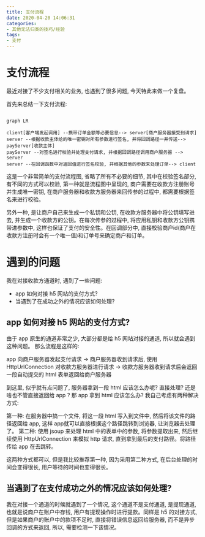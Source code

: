 ```yaml
---
title: 支付流程
date: 2020-04-20 14:06:31
categories:
- 其他无法归类的技巧/经验
tags:
- 支付
---
```


# 支付流程

最近对接了不少支付相关的业务, 也遇到了很多问题, 今天特此来做一个复盘。

首先来总结一下支付流程:

```mermaid

graph LR

client[客户端发起调用] --携带订单金额等必要信息--> server[商户服务器接受到请求]
server --根据收款主体给的唯一密钥对所有参数进行签名, 并将回调路径一并传送--> payServer[收款主体]
payServer --对签名进行校验并处理支付请求, 并根据回调路径调用商户服务器 --> server
server --在回调函数中对返回值进行签名校验, 并根据其他的参数来处理订单--> client
```

这是一个非常简单的支付流程图, 省略了所有不必要的细节, 其中在校验签名部分, 有不同的方式可以校验, 第一种就是流程图中呈现的, 商户需要在收款方注册账号并生成唯一密钥, 在商户服务器和收款方服务器来回传参的过程中, 都需要根据签名来进行校验。

另外一种, 是让商户自己来生成一个私钥和公钥, 在收款方服务器中将公钥填写进去, 并生成一个收款方的公钥。在每次传参的过程中, 将应用私钥和收款方公钥携带进参数中, 这样也保证了支付的安全性。在回调部分中, 直接校验商户id(商户在收款方注册时会有一个唯一值)和订单号来确定商户和订单。

<!--more-->

# 遇到的问题

我在对接收款方通道时, 遇到了一些问题:

* app 如何对接 h5 网站的支付方式?
* 当遇到了在成功之外的情况应该如何处理?

## app 如何对接 h5 网站的支付方式?

由于 app 原生的通道非常之少, 大部分都是给 h5 网站对接的通道, 所以就会遇到这种问题。
那么流程是这样的:

app 向商户服务器发起支付请求 -> 商户服务器收到请求后, 使用 HttpUrlConnection 对收款方服务器进行请求 -> 收款方服务器收到请求后会返回一段自动提交的 html 表单返回给商户服务器

到这里, 似乎就有点问题了, 服务器拿到一段 html 应该怎么办呢? 直接处理? 还是啥也不管直接返回给 app ? 那 app 拿到 html 应该怎么办? 我自己考虑有两种解决方式:

第一种: 在服务器中搞一个文件, 将这一段 html 写入到文件中, 然后将该文件的路径返回给 app, 这样 app就可以直接根据这个路径跳转到浏览器, 让浏览器去处理了。
第二种: 使用 jsoup 来处理 html 中的表单中的参数, 将参数提取出来, 然后继续使用 HttpUrlConnection 来模拟 http 请求, 直到拿到最后的支付路径。将路径传给 app 在去跳转。

这两种方式都可以, 但是我比较推荐第一种, 因为采用第二种方式, 在后台处理的时间会变得很长, 用户等待的时间也变得很长。

## 当遇到了在支付成功之外的情况应该如何处理?

我在对接一个通道的时候就遇到了一个情况, 这个通道不是支付通道, 是提现通道, 也就是说商户在账户中存钱, 用户有提现操作时进行提款。同样是 h5 的对接方式, 但是如果商户的账户中的款项不足时, 直接将错误信息返回给服务器, 而不是异步回调的方式来返回, 所以, 需要检测一下该情况。


